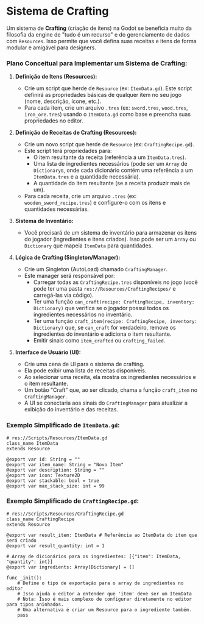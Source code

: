 # Sistema de Crafting

Um sistema de **Crafting** (criação de itens) na Godot se beneficia muito da filosofia da engine de "tudo é um recurso" e do gerenciamento de dados com `Resources`. Isso permite que você defina suas receitas e itens de forma modular e amigável para designers.

### Plano Conceitual para Implementar um Sistema de Crafting:

1.  **Definição de Itens (Resources):**
    *   Crie um script que herde de `Resource` (ex: `ItemData.gd`). Este script definirá as propriedades básicas de qualquer item no seu jogo (nome, descrição, ícone, etc.).
    *   Para cada item, crie um arquivo `.tres` (ex: `sword.tres`, `wood.tres`, `iron_ore.tres`) usando o `ItemData.gd` como base e preencha suas propriedades no editor.

2.  **Definição de Receitas de Crafting (Resources):**
    *   Crie um novo script que herde de `Resource` (ex: `CraftingRecipe.gd`).
    *   Este script terá propriedades para:
        *   O item resultante da receita (referência a um `ItemData.tres`).
        *   Uma lista de ingredientes necessários (pode ser um `Array` de `Dictionary`s, onde cada dicionário contém uma referência a um `ItemData.tres` e a quantidade necessária).
        *   A quantidade do item resultante (se a receita produzir mais de um).
    *   Para cada receita, crie um arquivo `.tres` (ex: `wooden_sword_recipe.tres`) e configure-o com os itens e quantidades necessárias.

3.  **Sistema de Inventário:**
    *   Você precisará de um sistema de inventário para armazenar os itens do jogador (ingredientes e itens criados). Isso pode ser um `Array` ou `Dictionary` que mapeia `ItemData` para quantidades.

4.  **Lógica de Crafting (Singleton/Manager):**
    *   Crie um Singleton (AutoLoad) chamado `CraftingManager`.
    *   Este manager será responsável por:
        *   Carregar todas as `CraftingRecipe.tres` disponíveis no jogo (você pode ter uma pasta `res://Resources/CraftingRecipes/` e carregá-las via código).
        *   Ter uma função `can_craft(recipe: CraftingRecipe, inventory: Dictionary)` que verifica se o jogador possui todos os ingredientes necessários no inventário.
        *   Ter uma função `craft_item(recipe: CraftingRecipe, inventory: Dictionary)` que, se `can_craft` for verdadeiro, remove os ingredientes do inventário e adiciona o item resultante.
        *   Emitir sinais como `item_crafted` ou `crafting_failed`.

5.  **Interface de Usuário (UI):**
    *   Crie uma cena de UI para o sistema de crafting.
    *   Ela pode exibir uma lista de receitas disponíveis.
    *   Ao selecionar uma receita, ela mostra os ingredientes necessários e o item resultante.
    *   Um botão "Craft" que, ao ser clicado, chama a função `craft_item` no `CraftingManager`.
    *   A UI se conectaria aos sinais do `CraftingManager` para atualizar a exibição do inventário e das receitas.

### Exemplo Simplificado de `ItemData.gd`:

```gdscript
# res://Scripts/Resources/ItemData.gd
class_name ItemData
extends Resource

@export var id: String = ""
@export var item_name: String = "Novo Item"
@export var description: String = ""
@export var icon: Texture2D
@export var stackable: bool = true
@export var max_stack_size: int = 99
```

### Exemplo Simplificado de `CraftingRecipe.gd`:

```gdscript
# res://Scripts/Resources/CraftingRecipe.gd
class_name CraftingRecipe
extends Resource

@export var result_item: ItemData # Referência ao ItemData do item que será criado
@export var result_quantity: int = 1

# Array de dicionários para os ingredientes: [{"item": ItemData, "quantity": int}]
@export var ingredients: Array[Dictionary] = []

func _init():
    # Define o tipo de exportação para o array de ingredientes no editor
    # Isso ajuda o editor a entender que 'item' deve ser um ItemData
    # Nota: Isso é mais complexo de configurar diretamente no editor para tipos aninhados.
    # Uma alternativa é criar um Resource para o ingrediente também.
    pass
```
